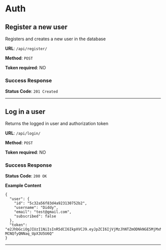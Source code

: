 # Auth

## Register a new user

Registers and creates a new user in the database

**URL**: `/api/register/`

**Method**: `POST`

**Token required**: NO

### Success Response

**Status Code**: `201 Created`

---

## Log in a user

Returns the logged in user and authorization token

**URL**: `/api/login/`

**Method**: `POST`

**Token required**: NO

### Success Response

**Status Code**: `200 OK`

**Example Content**

```
{
  "user": {
    "id": "5c32a56f83d4a923130752b2",
    "username": "Diddy",
    "email": "test@gmail.com",
    "subscribed": false
  },
  "token": "e2JhbGciOgJIUzI1NiIsInR5dCI6IkpXVCJ9.eyJpZCI6IjVjMzJhNTZmODNkNGE5MjMxMzA#NTJihnIsImlhdCIhMTU0szAwNgUwNiwiZXhwIjoxNTQ3MDkxOTA2fQ.zb8M8jpVWDfxdK2Jum6iy-MCNQfyQNNaq_UpX3U5U6Q"
}
```

---

